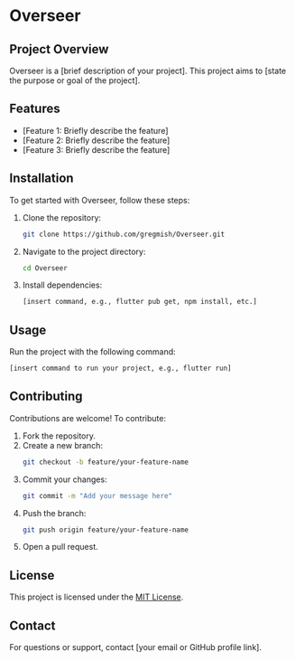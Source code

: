 # Overseer

## Project Overview
Overseer is a [brief description of your project]. This project aims to [state the purpose or goal of the project].

## Features
- [Feature 1: Briefly describe the feature]
- [Feature 2: Briefly describe the feature]
- [Feature 3: Briefly describe the feature]

## Installation
To get started with Overseer, follow these steps:
1. Clone the repository:
   ```bash
   git clone https://github.com/gregmish/Overseer.git
   ```
2. Navigate to the project directory:
   ```bash
   cd Overseer
   ```
3. Install dependencies:
   ```bash
   [insert command, e.g., flutter pub get, npm install, etc.]
   ```

## Usage
Run the project with the following command:
```bash
[insert command to run your project, e.g., flutter run]
```

## Contributing
Contributions are welcome! To contribute:
1. Fork the repository.
2. Create a new branch:
   ```bash
   git checkout -b feature/your-feature-name
   ```
3. Commit your changes:
   ```bash
   git commit -m "Add your message here"
   ```
4. Push the branch:
   ```bash
   git push origin feature/your-feature-name
   ```
5. Open a pull request.

## License
This project is licensed under the [MIT License](LICENSE).

## Contact
For questions or support, contact [your email or GitHub profile link].